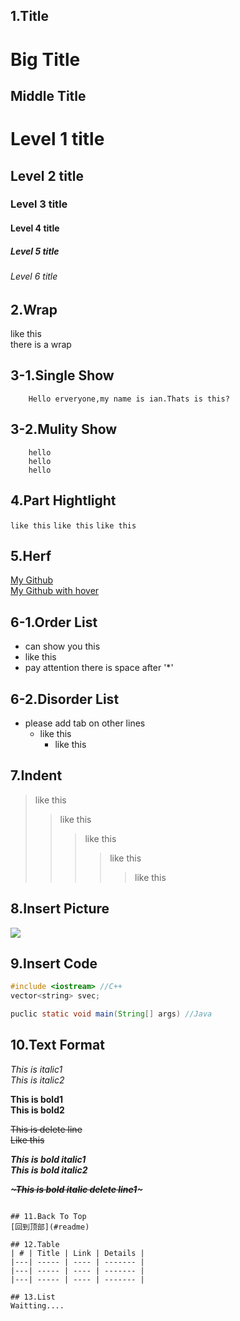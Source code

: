 
## 1.Title
Big Title
===
Middle Title
---
# Level 1 title
## Level 2 title
### Level 3 title
#### Level 4 title
##### Level 5 title
###### Level 6 title

## 2.Wrap
like this <br> there is a wrap

## 3-1.Single Show
        Hello erveryone,my name is ian.Thats is this?

## 3-2.Mulity Show
        hello
        hello
        hello

## 4.Part Hightlight
`like this` 
`like this`
`like this`

## 5.Herf
[My Github](https://github.com/i0Ek3) <br>
[My Github with hover](https://github.com/i0Ek3 "悬停显示") <br>


## 6-1.Order List
* can show you this
* like this
* pay attention there is space after '*'

## 6-2.Disorder List
* please add tab on other lines
    * like this
        * like this

## 7.Indent
>like this
>>like this
>>>like this
>>>>like this
>>>>>like this

## 8.Insert Picture
![](https://avatars1.githubusercontent.com/u/9475646?s=96&v=4)

## 9.Insert Code
```C++
#include <iostream> //C++
vector<string> svec;
```

```Java
puclic static void main(String[] args) //Java
```
## 10.Text Format
*This is italic1*<br>
_This is italic2_<br>

**This is bold1**<br>
**This is bold2**<br>

~~This is delete line~~<br>
~~Like this~~<br>

***This is bold italic1***<br>
___This is bold italic2___<br>

***~~~This is bold italic delete line1~~~*** <br>
~~~***This is bold italic delete line2***~~~ <br>

## 11.Back To Top
[回到顶部](#readme)

## 12.Table
| # | Title | Link | Details |
|---| ----- | ---- | ------- |
|---| ----- | ---- | ------- |
|---| ----- | ---- | ------- |

## 13.List
Waitting....

